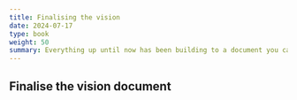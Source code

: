 ```yaml
---
title: Finalising the vision
date: 2024-07-17
type: book
weight: 50
summary: Everything up until now has been building to a document you can use to make the centre real. It's time to make "visionDocument_final.pdf"
---
```


## Finalise the vision document

